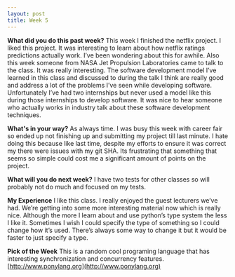 ```yaml
---
layout: post
title: Week 5
---
```



**What did you do this past week?**
This week I finished the netflix project. I liked this project. It was interesting to learn about how netflix ratings predictions actually work. I’ve been wondering about this for awhile. Also this week someone from NASA Jet Propulsion Laboratories came to talk to the class. It was really interesting. The software development model I’ve learned in this class and discussed to during the talk I think are really good and address a lot of the problems I’ve seen while developing software. Unfortunately I’ve had two internships but never used a model like this during those internships to develop software. It was nice to hear someone who actually works in industry talk about these software development techniques.

**What's in your way?**
As always time. I was busy this week with career fair so ended up not finishing up and submitting my project till last minute. I hate doing this because like last time, despite my efforts to ensure it was correct my there were issues with my git SHA. Its frustrating that something that seems so simple could cost me a significant amount of points on the project.

**What will you do next week?**
I have two tests for other classes so will probably not do much and focused on my tests.

**My Experience**
I like this class. I really enjoyed the guest lecturers we’ve had. We’re getting into some more interesting material now which is really nice. Although the more I learn about and use python’s type system the less I like it. Sometimes I wish I could specify the type of something so I could change how it’s used. There’s always some way to change it but it would be faster to just specify a type.

**Pick of the Week**
This is a random cool programing language that has interesting synchronization and concurrency features. [http://www.ponylang.org](http://www.ponylang.org)



